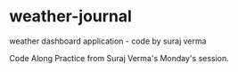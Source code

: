 # weather-journal

weather dashboard application - code by suraj verma

Code Along Practice from Suraj Verma's Monday's session.
